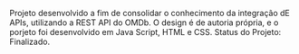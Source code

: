Projeto desenvolvido a fim de consolidar o conhecimento da integração dE APIs, utilizando a REST API do OMDb. O design é de autoria própria, e o porjeto foi desenvolvido em Java Script, HTML e CSS. Status do Projeto: Finalizado.
